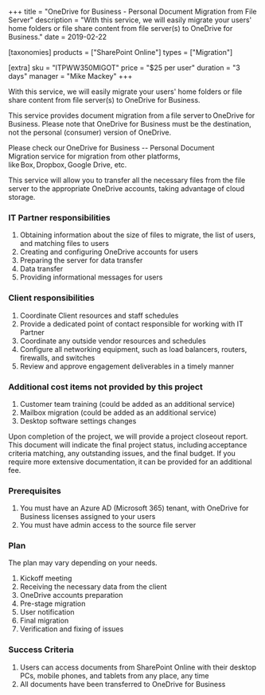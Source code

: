 +++
title = "OneDrive for Business - Personal Document Migration from File Server"
description = "With this service, we will easily migrate your users' home folders or file share content from file server(s) to OneDrive for Business."
date = 2019-02-22

[taxonomies]
products = ["SharePoint Online"]
types = ["Migration"]

[extra]
sku = "ITPWW350MIGOT"
price = "$25 per user"
duration = "3 days"
manager = "Mike Mackey"
+++

With this service, we will easily migrate your users' home folders or
file share content from file server(s) to OneDrive for Business.

This service provides document migration from a file server to OneDrive
for Business. Please note that OneDrive for Business must be the
destination, not the personal (consumer) version of OneDrive.

Please check our OneDrive for Business -- Personal Document
Migration service for migration from other platforms,
like Box, Dropbox, Google Drive, etc.

This service will allow you to transfer all the necessary files from the
file server to the appropriate OneDrive accounts, taking advantage of
cloud storage.

### IT Partner responsibilities

1.  Obtaining information about the size of files to migrate, the list
    of users, and matching files to users
2.  Creating and configuring OneDrive accounts for users
3.  Preparing the server for data transfer
4.  Data transfer
5.  Providing informational messages for users

### Client responsibilities

1.  Coordinate Client resources and staff schedules
2.  Provide a dedicated point of contact responsible for working with IT
    Partner
3.  Coordinate any outside vendor resources and schedules
4.  Configure all networking equipment, such as load balancers, routers,
    firewalls, and switches
5.  Review and approve engagement deliverables in a timely manner

### Additional cost items not provided by this project

1.  Customer team training (could be added as an additional service)
2.  Mailbox migration (could be added as an additional service)
3.  Desktop software settings changes

Upon completion of the project, we will provide a project closeout
report. This document will indicate the final project status,
including acceptance criteria matching, any outstanding issues, and the
final budget. If you require more extensive documentation, it can be
provided for an additional fee. 

### Prerequisites

1.  You must have an Azure AD (Microsoft 365) tenant, with OneDrive for
    Business licenses assigned to your users
2.  You must have admin access to the source file server

### Plan

The plan may vary depending on your needs.

1.  Kickoff meeting
2.  Receiving the necessary data from the client
3.  OneDrive accounts preparation
4.  Pre-stage migration
5.  User notification
6.  Final migration
7.  Verification and fixing of issues

### Success Criteria

1.  Users can access documents from SharePoint Online with their desktop
    PCs, mobile phones, and tablets from any place, any time
2.  All documents have been transferred to OneDrive for Business
